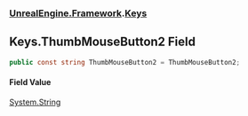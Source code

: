 ### [UnrealEngine.Framework](./UnrealEngine-Framework.md 'UnrealEngine.Framework').[Keys](./Keys.md 'UnrealEngine.Framework.Keys')
## Keys.ThumbMouseButton2 Field
  
```csharp
public const string ThumbMouseButton2 = ThumbMouseButton2;
```
#### Field Value
[System.String](https://docs.microsoft.com/en-us/dotnet/api/System.String 'System.String')  
